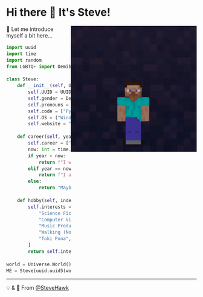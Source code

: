 # Hi there 👋 It's Steve!

<div>
  <img width="333" align="right" src="https://raw.githubusercontent.com/SteveHawk/SteveHawk/master/steve.gif">
  <!-- <img width="333" align="right" src="https://raw.githubusercontent.com/SteveHawk/SteveHawk/master/rick.gif"> -->
</div>

🐍 Let me introduce myself a bit here...

```python
import uuid
import time
import random
from LGBTQ+ import Demiboy

class Steve:
    def __init__(self, UUID: uuid.UUID) -> None:
        self.UUID = UUID
        self.gender = Demiboy()
        self.pronouns = {"He", "Him"}
        self.code = ["Python", "Golang", "C/C++", "Java"]
        self.OS = ("Windows", "Linux", "Android")
        self.website = "https://stevehawk.tk"

    def career(self, year: int) -> str:
        self.career = ["Student", "CV Engineer"]
        now: int = time.localtime()[0]
        if year < now:
            return f"I was a {self.career[0]}."
        elif year == now:
            return f"I am a {self.career[1]} now."
        else:
            return "Maybe I'll become a musician in the future!"

    def hobby(self, index: int = random.randint(0, 69)) -> str:
        self.interests = [
            "Science Fiction", "AI/Machine Learning", "Chemistry",
            "Computer Vision", "Computer Music", "Astronomy",
            "Music Production", "Software Defined Radio",
            "Walking (Not Running!)", "Japanese", "Origami",
            "Toki Pona", "Ping Pong", "Not Tetris 2"
        ]
        return self.interests[index % len(self.interests)]

world = Universe.World()
ME = Steve(uuid.uuid5(world.UUID, "SteveHawk"))
```

---

💡 & 💖 From [@SteveHawk](https://github.com/SteveHawk)
